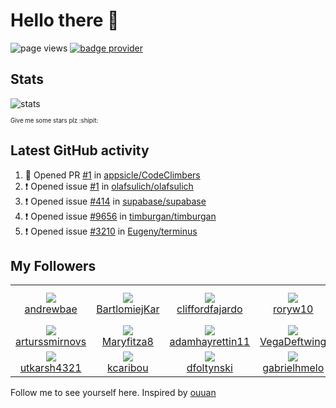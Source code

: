 # Hello there 👋

![page views](https://komarev.com/ghpvc/?username=konradlinkowski&color=brightgreen)
[![badge provider](https://anybadge.herokuapp.com/badge?label=create&message=your%20own%20badge)](https://github.com/KonradLinkowski/AnyBadge)

## Stats
![stats](https://github-readme-stats.vercel.app/api?username=KonradLinkowski&hide_title=true&show_icons=true&include_all_commits=true&count_private=true&disable_animations=true&theme=dark)

<sub><sub>Give me some stars plz :shipit:</sub></sub>

## Latest GitHub activity
<!--START_SECTION:activity-->
1. 💪 Opened PR [#1](https://github.com/appsicle/CodeClimbers/pull/1) in [appsicle/CodeClimbers](https://github.com/appsicle/CodeClimbers)
2. ❗️ Opened issue [#1](https://github.com/olafsulich/olafsulich/issues/1) in [olafsulich/olafsulich](https://github.com/olafsulich/olafsulich)
3. ❗️ Opened issue [#414](https://github.com/supabase/supabase/issues/414) in [supabase/supabase](https://github.com/supabase/supabase)
4. ❗️ Opened issue [#9656](https://github.com/timburgan/timburgan/issues/9656) in [timburgan/timburgan](https://github.com/timburgan/timburgan)
5. ❗️ Opened issue [#3210](https://github.com/Eugeny/terminus/issues/3210) in [Eugeny/terminus](https://github.com/Eugeny/terminus)
<!--END_SECTION:activity-->

## My Followers
<!--START_SECTION:top-followers-->
<table><tr>
  <td align="center">
    <a href="https://github.com/andrewbae">
      <img src="https://avatars0.githubusercontent.com/u/40394063?v=4" />
      <br />
      andrewbae
    </a> 
  </td>

  <td align="center">
    <a href="https://github.com/BartlomiejKar">
      <img src="https://avatars1.githubusercontent.com/u/51003133?v=4" />
      <br />
      BartlomiejKar
    </a> 
  </td>

  <td align="center">
    <a href="https://github.com/cliffordfajardo">
      <img src="https://avatars0.githubusercontent.com/u/6743796?v=4" />
      <br />
      cliffordfajardo
    </a> 
  </td>

  <td align="center">
    <a href="https://github.com/roryw10">
      <img src="https://avatars1.githubusercontent.com/u/5229850?v=4" />
      <br />
      roryw10
    </a> 
  </td>

  <td align="center">
    <a href="https://github.com/awalias">
      <img src="https://avatars3.githubusercontent.com/u/458736?v=4" />
      <br />
      awalias
    </a> 
  </td>

  <td align="center">
    <a href="https://github.com/Wajrak-net">
      <img src="https://avatars1.githubusercontent.com/u/41954395?v=4" />
      <br />
      Wajrak-net
    </a> 
  </td></tr>
<tr>
  <td align="center">
    <a href="https://github.com/arturssmirnovs">
      <img src="https://avatars1.githubusercontent.com/u/7140344?v=4" />
      <br />
      arturssmirnovs
    </a> 
  </td>

  <td align="center">
    <a href="https://github.com/Maryfitza8">
      <img src="https://avatars1.githubusercontent.com/u/73138392?v=4" />
      <br />
      Maryfitza8
    </a> 
  </td>

  <td align="center">
    <a href="https://github.com/adamhayrettin11">
      <img src="https://avatars2.githubusercontent.com/u/75229608?v=4" />
      <br />
      adamhayrettin11
    </a> 
  </td>

  <td align="center">
    <a href="https://github.com/VegaDeftwing">
      <img src="https://avatars0.githubusercontent.com/u/11283620?v=4" />
      <br />
      VegaDeftwing
    </a> 
  </td>

  <td align="center">
    <a href="https://github.com/pompel123">
      <img src="https://avatars3.githubusercontent.com/u/6089923?v=4" />
      <br />
      pompel123
    </a> 
  </td>

  <td align="center">
    <a href="https://github.com/doc22940">
      <img src="https://avatars3.githubusercontent.com/u/57328920?v=4" />
      <br />
      doc22940
    </a> 
  </td></tr>
<tr>
  <td align="center">
    <a href="https://github.com/utkarsh4321">
      <img src="https://avatars2.githubusercontent.com/u/30936607?v=4" />
      <br />
      utkarsh4321
    </a> 
  </td>

  <td align="center">
    <a href="https://github.com/kcaribou">
      <img src="https://avatars3.githubusercontent.com/u/55296314?v=4" />
      <br />
      kcaribou
    </a> 
  </td>

  <td align="center">
    <a href="https://github.com/dfoltynski">
      <img src="https://avatars1.githubusercontent.com/u/53613664?v=4" />
      <br />
      dfoltynski
    </a> 
  </td>

  <td align="center">
    <a href="https://github.com/gabrielhmelo">
      <img src="https://avatars2.githubusercontent.com/u/50870406?v=4" />
      <br />
      gabrielhmelo
    </a> 
  </td>

  <td align="center">
    <a href="https://github.com/trylinka">
      <img src="https://avatars1.githubusercontent.com/u/39160193?v=4" />
      <br />
      trylinka
    </a> 
  </td>

  <td align="center">
    <a href="https://github.com/tejastn10">
      <img src="https://avatars2.githubusercontent.com/u/52375207?v=4" />
      <br />
      tejastn10
    </a> 
  </td></tr></table>
<!--END_SECTION:top-followers-->

Follow me to see yourself here. Inspired by [ouuan](https://github.com/ouuan/ouuan)
